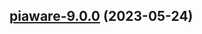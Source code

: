 

## [piaware-9.0.0](https://github.com/succelle/charts/compare/piaware-8.0.9...piaware-9.0.0) (2023-05-24)

